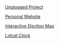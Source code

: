 
[Unplugged Project](https://yanessab.github.io/unplugged-project/)

[Personal Website](https://yanessab.github.io/jubilee-personal-website-project/)

[Interactive Election Map](https://yanessab.github.io/election-map/)

[Lolcat Clock](https://yanessab.github.io/lolcat-clock/)
